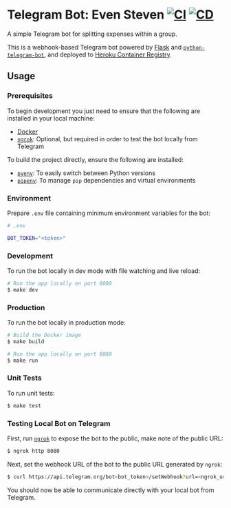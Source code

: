 # Telegram Bot: Even Steven [![CI](https://github.com/andrewscwei/telegram-bot-even-steven/workflows/CI/badge.svg)](https://github.com/andrewscwei/telegram-bot-even-steven/actions/workflows/ci.yml) [![CD](https://github.com/andrewscwei/telegram-bot-even-steven/workflows/CD/badge.svg)](https://github.com/andrewscwei/telegram-bot-even-steven/actions/workflows/cd.yml)

A simple Telegram bot for splitting expenses within a group.

This is a webhook-based Telegram bot powered by [Flask](https://flask.palletsprojects.com) and [`python-telegram-bot`](https://github.com/python-telegram-bot/python-telegram-bot), and deployed to [Heroku Container Registry](https://www.heroku.com/deploy-with-docker).

## Usage

### Prerequisites

To begin development you just need to ensure that the following are installed in your local machine:
- [Docker](https://www.docker.com/)
- [`ngrok`](https://ngrok.com/download): Optional, but required in order to test the bot locally from Telegram

To build the project directly, ensure the following are installed:
- [`pyenv`](https://github.com/pyenv/pyenv): To easily switch between Python versions
- [`pipenv`](https://pipenv.pypa.io/en/latest/): To manage `pip` dependencies and virtual environments

### Environment

Prepare `.env` file containing minimum environment variables for the bot:

```sh
# .env

BOT_TOKEN="<token>"
```

### Development

To run the bot locally in dev mode with file watching and live reload:

```sh
# Run the app locally on port 8080
$ make dev
```

### Production

To run the bot locally in production mode:

```sh
# Build the Docker image
$ make build

# Run the app locally on port 8080
$ make run
```

### Unit Tests

To run unit tests:

```sh
$ make test
```

### Testing Local Bot on Telegram

First, run [`ngrok`](https://ngrok.com/download) to expose the bot to the public, make note of the public URL:

```sh
$ ngrok http 8080
```

Next, set the webhook URL of the bot to the public URL generated by `ngrok`:

```sh
$ curl https://api.telegram.org/bot<bot_token>/setWebhook?url=<ngrok_url>
```

You should now be able to communicate directly with your local bot from Telegram.
